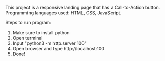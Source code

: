 This project is a responsive landing page that has a Call-to-Action button. 
Programming languages used: HTML, CSS, JavaScript.

Steps to run program:
1. Make sure to install python
2. Open terminal
3. Input "python3 -m http.server 100"
4. Open browser and type http://localhost:100
5. Done!
